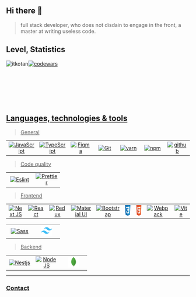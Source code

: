 ## Hi there 👋
> full stack developer, who does not disdain to engage in the front, a master at writing useless code.

## Level, Statistics
<img align="left" src="https://github-readme-stats.vercel.app/api/top-langs?username=itkotan&show_icons=true&locale=en&layout=compact&theme=react" alt="itkotan" />

[![codewars](https://www.codewars.com/users/サムライの道/badges/large)](https://www.codewars.com/users/サムライの道) 

<br><br><br><br><br>

<a href="#debabin-title">

## Languages, technologies & tools
>  General
<table width='100%' border="0">
  <tr>
    <td align="center" width="60">
      <a href="#debabin-stack">
        <img src="https://upload.wikimedia.org/wikipedia/commons/thumb/9/99/Unofficial_JavaScript_logo_2.svg/1024px-Unofficial_JavaScript_logo_2.svg.png" width="30" height="30" alt="JavaScript" />
      </a>
    </td>
    <td align="center" width="60">
      <a href="#debabin-stack">
        <img src="https://upload.wikimedia.org/wikipedia/commons/thumb/4/4c/Typescript_logo_2020.svg/1200px-Typescript_logo_2020.svg.png" width="30" height="30" alt="TypeScript"/>
      </a>
    </td>
    <td align="center" width="60">
      <a href="#debabin-stack" >
        <img src="https://upload.wikimedia.org/wikipedia/commons/3/33/Figma-logo.svg" width="29" height="29" alt="Figma" />
      </a>
    </td>
    <td align="center" width="60">
      <a href="#debabin-stack" >
        <img src="https://upload.wikimedia.org/wikipedia/commons/thumb/3/3f/Git_icon.svg/1200px-Git_icon.svg.png" width="30" height="30" alt="Git" />
      </a>
    </td>
    <td align="center" width="60"> 
      <a href="#debabin-stack" >
        <img src="https://brandeps.com/icon-download/Y/Yarn-icon-vector-03.svg" width="30" height="30" alt="yarn" />
      </a>
    </td>
    <td align="center" width="60"> 
      <a href="#debabin-stack" >
        <img src="https://brandeps.com/icon-download/N/Npm-icon-vector-05.svg" width="30" height="30" alt="npm" />
      </a>
    </td>
     <td align="center" width="60"> 
      <a href="#debabin-stack" >
        <img src="https://cdn-icons-png.flaticon.com/512/889/889192.png" width="30" height="30" alt="github" />
      </a>
    </td>
  </tr> 
</table>

>  Code quality
<table width='100%'>
  <tr>
     <td align="center" width="60">
      <a href="#debabin-stack">
        <img src="https://brandeps.com/icon-download/E/Eslint-icon-vector-02.svg" width="30" height="30" alt="Eslint" />
      </a>
    </td>
    <td align="center" width="60">
      <a href="#debabin-stack">
        <img src="https://brandeps.com/icon-download/P/Prettier-icon-vector-02.svg" width="30" height="30" alt="Prettier" />
      </a>
    </td>
  </tr> 
</table>

>  Frontend
<table width='100%'>
  <tr>
    <td align="center" width="60" >
      <a href="#debabin-stack" >
        <img src="https://raw.githubusercontent.com/samfromaway/samfromaway/master/.github/images/nextjs.png" width="30" height="30" alt="Next JS" />
      </a>
    </td>
    <td align="center" width="60">
      <a href="#debabin-stack">
        <img src="https://brandlogos.net/wp-content/uploads/2020/09/react-logo.png" width="30" height="30" alt="React" />
      </a>
    </td>
      <td align="center" width="60"> 
      <a href="#debabin-stack" >
        <img src="https://cdn.worldvectorlogo.com/logos/redux.svg" width="30" height="30" alt="Redux" />
      </a>
    </td>
     <td align="center" width="60">
      <a href="#debabin-stack">
        <img src="https://media.zeemly.com/zeemly/product/material-ui.png" width="30" height="30" alt="Material UI" />
      </a>
    </td>
   <td align="center" width="60">
      <a href="#debabin-stack">
        <img src="https://cdn.worldvectorlogo.com/logos/bootstrap-4.svg" width="30" height="30" alt="Bootstrap" />
      </a>
    </td>
     <td align="center" width="60"> 
      <a href="#debabin-stack" >
        <img src="https://github.com/devicons/devicon/blob/master/icons/css3/css3-original.svg" width="30" height="30" alt="css3" />
      </a>
    </td>
    <td align="center" width="60">
      <a href="#debabin-stack">
        <img src="https://github.com/devicons/devicon/blob/master/icons/html5/html5-original.svg" width="30" height="30" alt="Html5" />
      </a>
    </td>
    <td align="center" width="60"> 
      <a href="#debabin-stack" >
        <img src="https://brandeps.com/icon-download/W/Webpack-icon-vector-02.svg" width="30" height="30" alt="Webpack" />
      </a>
    </td>
   <td align="center" width="60"> 
      <a href="#debabin-stack" >
        <img src="https://vitejs.dev/logo.svg" width="30" height="30" alt="Vite" />
      </a>
    </td> 
  </tr> 
</table>
<table>
 <tr>
  <td align="center" width="60">
      <a href="#debabin-stack">
        <img src="https://brandeps.com/icon-download/S/Sass-icon-vector-04.svg" width="30" height="30" alt="Sass" />
      </a>
    </td>
   <td align="center" width="60">
      <a href="#debabin-stack">
        <img src="https://github.com/devicons/devicon/blob/master/icons/tailwindcss/tailwindcss-plain.svg" width="30" height="30" alt="Tailwind" />
      </a>
    </td>
 </tr>
</table>

>  Backend
<table width='100%'>
  <tr>
     <td align="center" width="60"> 
      <a href="#debabin-stack" >
        <img src="https://brandeps.com/icon-download/N/Nestjs-icon-vector-01.svg" width="30" height="30" alt="Nestjs" />
      </a>
    </td>
    <td align="center" width="60"> 
      <a href="#debabin-stack" >
        <img src="https://brandeps.com/icon-download/N/Nodejs-icon-vector-02.svg" width="30" height="30" alt="Node JS" />
      </a>
    </td>
    <td align="center" width="60">
      <a href="#debabin-stack" >
        <img src="https://github.com/devicons/devicon/blob/master/icons/mongodb/mongodb-original.svg" width="30" height="30" alt="Mongo DB" />
      </a>
    </td>
  </tr> 
</table>

***
 ### **Contact** 
<table width='100%'>
